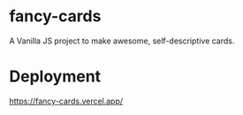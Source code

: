 # fancy-cards
A Vanilla JS project to make awesome, self-descriptive cards.


# Deployment
https://fancy-cards.vercel.app/
